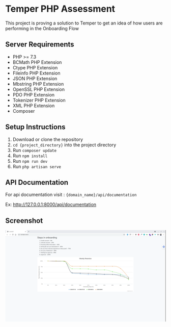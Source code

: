 # Temper PHP Assessment

This project is proving a solution to Temper to get an idea of how users are performing in the Onboarding Flow

## Server Requirements

- PHP >= 7.3
- BCMath PHP Extension
- Ctype PHP Extension
- Fileinfo PHP Extension
- JSON PHP Extension
- Mbstring PHP Extension
- OpenSSL PHP Extension
- PDO PHP Extension
- Tokenizer PHP Extension
- XML PHP Extension
- Composer

## Setup Instructions

1. Download or clone the repository
2. `cd {project_directory}` into the project directory
3. Run `composer update`
4. Run `npm install`
5. Run `npm run dev`
6. Run `php artisan serve`

## API Documentation
For api documentation visit :
`{domain_name}/api/documentation`

Ex: http://127.0.0.1:8000/api/documentation

## Screenshot

![Alt text](result-screenshot.png)
